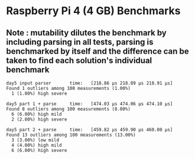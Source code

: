 # Raspberry Pi 4 (4 GB) Benchmarks

## Note : mutability dilutes the benchmark by including parsing in all tests, parsing is benchmarked by itself and the difference can be taken to find each solution's individual benchmark

```
day5 input parser       time:   [218.86 µs 218.89 µs 218.91 µs]
Found 1 outliers among 100 measurements (1.00%)
  1 (1.00%) high severe

day5 part 1 + parse     time:   [474.03 µs 474.06 µs 474.10 µs]
Found 8 outliers among 100 measurements (8.00%)
  6 (6.00%) high mild
  2 (2.00%) high severe

day5 part 2 + parse     time:   [459.82 µs 459.90 µs 460.00 µs]
Found 13 outliers among 100 measurements (13.00%)
  3 (3.00%) low mild
  4 (4.00%) high mild
  6 (6.00%) high severe
```